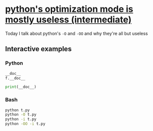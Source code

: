 # [python's optimization mode is mostly useless (intermediate)](https://youtu.be/6kMGphTUOUk)

Today I talk about python's `-O` and `-OO` and why they're all but useless

## Interactive examples

### Python

```python
__doc__
f.__doc__

print(__doc__)
```

### Bash

```bash
python t.py
python -O t.py
python -i t.py
python -OO -i t.py
```
